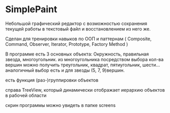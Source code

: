 # SimplePaint
Небольшой графический редактор с возможностью сохранения текущей работы в текстовый файл и восстановлением из него же.


Сделан для тренировки навыков по ООП и паттернам ( Composite, Command, Observer, Iterator, Prototype, Factory Method )

В программе есть 3 основных объекта:  Окружность, правильная звезда, многоугольник.
из многоугольника посредством выбора кол-ва вершин можно получить треугольник, квадрат, пятиугольник, шести... 
аналогичный выбор есть и для звезды (5, 7, 9)вершин.

есть функция (раз-)группировки объектов

справа TreeView, который динамически отображает иерархию объектов в рабочей области

скрин программы можно увидеть в папке screens
